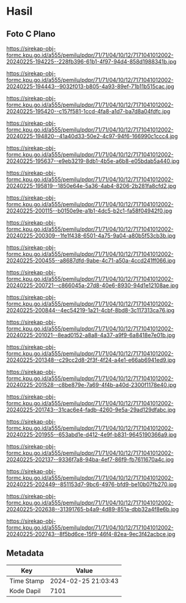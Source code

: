 # Hasil

## Foto C Plano

https://sirekap-obj-formc.kpu.go.id/a555/pemilu/pdpr/71/71/04/10/12/7171041012002-20240225-194225--228fb396-61b1-4f97-94d4-858d1988341b.jpg

https://sirekap-obj-formc.kpu.go.id/a555/pemilu/pdpr/71/71/04/10/12/7171041012002-20240225-194443--9032f013-b805-4a93-89ef-71b11b515cac.jpg

https://sirekap-obj-formc.kpu.go.id/a555/pemilu/pdpr/71/71/04/10/12/7171041012002-20240225-195420--c157f581-1ccd-4fa8-a1d7-ba7d8a04fdfc.jpg

https://sirekap-obj-formc.kpu.go.id/a555/pemilu/pdpr/71/71/04/10/12/7171041012002-20240225-194820--41a40d33-50e2-4c97-94f6-166990c1ccc4.jpg

https://sirekap-obj-formc.kpu.go.id/a555/pemilu/pdpr/71/71/04/10/12/7171041012002-20240225-195637--e9eb3219-8db1-4b5e-a6b8-e05bdab5a440.jpg

https://sirekap-obj-formc.kpu.go.id/a555/pemilu/pdpr/71/71/04/10/12/7171041012002-20240225-195819--1850e64e-5a36-4ab4-8206-2b281fa8cfd2.jpg

https://sirekap-obj-formc.kpu.go.id/a555/pemilu/pdpr/71/71/04/10/12/7171041012002-20240225-200115--b0150e9e-a1b1-4dc5-b2c1-fa58f04942f0.jpg

https://sirekap-obj-formc.kpu.go.id/a555/pemilu/pdpr/71/71/04/10/12/7171041012002-20240225-200309--1fe1f438-6501-4a75-9a04-a80b5f53cb3b.jpg

https://sirekap-obj-formc.kpu.go.id/a555/pemilu/pdpr/71/71/04/10/12/7171041012002-20240225-200455--a8687dfd-9abe-4c71-a50a-4ccd241ff066.jpg

https://sirekap-obj-formc.kpu.go.id/a555/pemilu/pdpr/71/71/04/10/12/7171041012002-20240225-200721--c866045a-27d8-40e6-8930-94d1e12108ae.jpg

https://sirekap-obj-formc.kpu.go.id/a555/pemilu/pdpr/71/71/04/10/12/7171041012002-20240225-200844--4ec54219-1a21-4cbf-8bd8-3c117313ca76.jpg

https://sirekap-obj-formc.kpu.go.id/a555/pemilu/pdpr/71/71/04/10/12/7171041012002-20240225-201021--8ead0152-a8a8-4a37-a9f9-6a8418e7e01b.jpg

https://sirekap-obj-formc.kpu.go.id/a555/pemilu/pdpr/71/71/04/10/12/7171041012002-20240225-201348--c29cc2d8-2f3f-4f24-a4e1-e66ab6941ed9.jpg

https://sirekap-obj-formc.kpu.go.id/a555/pemilu/pdpr/71/71/04/10/12/7171041012002-20240225-201528--c8be879e-7a69-4f4b-a40d-2300f1178e40.jpg

https://sirekap-obj-formc.kpu.go.id/a555/pemilu/pdpr/71/71/04/10/12/7171041012002-20240225-201743--31cac6e4-fadb-4260-9e5a-29ad129dfabc.jpg

https://sirekap-obj-formc.kpu.go.id/a555/pemilu/pdpr/71/71/04/10/12/7171041012002-20240225-201955--653abd1e-d412-4e9f-b831-9645190366a9.jpg

https://sirekap-obj-formc.kpu.go.id/a555/pemilu/pdpr/71/71/04/10/12/7171041012002-20240225-202137--9336f7a8-94ba-4ef7-86f9-fb7611670a4c.jpg

https://sirekap-obj-formc.kpu.go.id/a555/pemilu/pdpr/71/71/04/10/12/7171041012002-20240225-202449--851153d7-9bc6-4976-bfd9-be10b07fb270.jpg

https://sirekap-obj-formc.kpu.go.id/a555/pemilu/pdpr/71/71/04/10/12/7171041012002-20240225-202638--31391765-b4a9-4d89-851a-dbb32a4f8e6b.jpg

https://sirekap-obj-formc.kpu.go.id/a555/pemilu/pdpr/71/71/04/10/12/7171041012002-20240225-202743--8f5bd6ce-15f9-46f4-82ea-9ec3f42acbce.jpg


## Metadata

| Key        | Value               |
| ---------- | ------------------- |
| Time Stamp | 2024-02-25 21:03:43 |
| Kode Dapil | 7101                |



